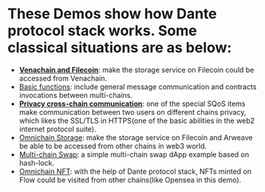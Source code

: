 # These Demos show how Dante protocol stack works. Some classical situations are as below:

* [**Venachain and Filecoin**](): make the storage service on Filecoin could be accessed from Venachain. 
* [Basic functions](): include general message communication and contracts invocations between multi-chains.
* [**Privacy cross-chain communication**](): one of the special SQoS items make communication between two users on different chains privacy, which likes the SSL/TLS in HTTPS(one of the basic abilities in the web2 internet protocol suite).
* [Omnichain Storage](): make the storage service on Filecoin and Arweave be able to be accessed from other chains in web3 world.
* [Multi-chain Swap](): a simple multi-chain swap dApp example based on hash-lock.
* [Omnichain NFT](): with the help of Dante protocol stack, NFTs minted on Flow could be visited from other chains(like Opensea in this demo).